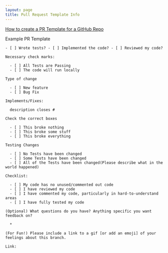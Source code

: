 ```yaml
---
layout: page
title: Pull Request Template Info
---
```


[How to create a PR Template for a GitHub Repo](https://docs.github.com/en/free-pro-team@latest/github/building-a-strong-community/creating-a-pull-request-template-for-your-repository)

Example PR Template

```plaintext
- [ ] Wrote tests? - [ ] Implemented the code? - [ ] Reviewed my code?

Necessary check marks:

  - [ ] All Tests are Passing
  - [ ] The code will run locally

Type of change

  - [ ] New feature
  - [ ] Bug Fix

Implements/Fixes:

  description closes #

Check the correct boxes

  - [ ] This broke nothing
  - [ ] This broke some stuff
  - [ ] This broke everything

Testing Changes

  - [ ] No Tests have been changed
  - [ ] Some Tests have been changed
  - [ ] All of the Tests have been changed(Please describe what in the world happened)

Checklist:

  - [ ] My code has no unused/commented out code
  - [ ] I have reviewed my code
  - [ ] I have commented my code, particularly in hard-to-understand areas
  - [ ] I have fully tested my code

(Optional) What questions do you have? Anything specific you want feedback on?

  * 

(For Fun!) Please include a link to a gif [or add an emoji] of your feelings about this branch.

Link:

```
